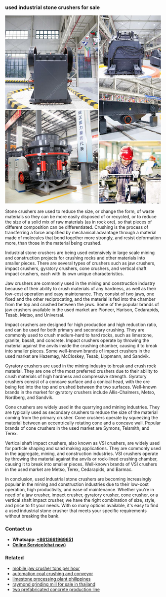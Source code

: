 <h3>used industrial stone crushers for sale</h3><img src='1704951332.jpg' alt=''><p>Stone crushers are used to reduce the size, or change the form, of waste materials so they can be more easily disposed of or recycled, or to reduce the size of a solid mix of raw materials (as in rock ore), so that pieces of different composition can be differentiated. Crushing is the process of transferring a force amplified by mechanical advantage through a material made of molecules that bond together more strongly, and resist deformation more, than those in the material being crushed.</p><p>Industrial stone crushers are being used extensively in large scale mining and construction projects for crushing rocks and other materials into smaller pieces. There are several types of crushers such as jaw crushers, impact crushers, gyratory crushers, cone crushers, and vertical shaft impact crushers, each with its own unique characteristics.</p><p>Jaw crushers are commonly used in the mining and construction industry because of their ability to crush materials of any hardness, as well as their low-cost operation and easy maintenance. They consist of two jaws, one fixed and the other reciprocating, and the material is fed into the chamber from the top and crushed between the jaws. Some of the popular brands of jaw crushers available in the used market are Pioneer, Harison, Cedarapids, Tesab, Metso, and Universal.</p><p>Impact crushers are designed for high production and high reduction ratio, and can be used for both primary and secondary crushing. They are commonly used to crush medium-hard to hard rocks, such as limestone, granite, basalt, and concrete. Impact crushers operate by throwing the material against the anvils inside the crushing chamber, causing it to break into smaller pieces. Some well-known brands of impact crushers in the used market are Hazemag, McCloskey, Tesab, Lippmann, and Sandvik.</p><p>Gyratory crushers are used in the mining industry to break and crush rock material. They are one of the most preferred crushers due to their ability to crush materials of high hardness and compressive strength. Gyratory crushers consist of a concave surface and a conical head, with the ore being fed into the top and crushed between the two surfaces. Well-known brands in the market for gyratory crushers include Allis-Chalmers, Metso, Nordberg, and Sandvik.</p><p>Cone crushers are widely used in the quarrying and mining industries. They are typically used as secondary crushers to reduce the size of the material coming from the primary crusher. Cone crushers operate by squeezing the material between an eccentrically rotating cone and a concave wall. Popular brands of cone crushers in the used market are Symons, Telsmith, and Terex.</p><p>Vertical shaft impact crushers, also known as VSI crushers, are widely used for particle shaping and sand making applications. They are commonly used in the aggregate, mining, and construction industries. VSI crushers operate by throwing the material against the anvils or rock-lined crushing chamber, causing it to break into smaller pieces. Well-known brands of VSI crushers in the used market are Metso, Terex, Cedarapids, and Barmac.</p><p>In conclusion, used industrial stone crushers are becoming increasingly popular in the mining and construction industries due to their low-cost operation, high productivity, and ease of maintenance. Whether you're in need of a jaw crusher, impact crusher, gyratory crusher, cone crusher, or a vertical shaft impact crusher, we have the right combination of size, style, and price to fit your needs. With so many options available, it's easy to find a used industrial stone crusher that meets your specific requirements without breaking the bank.</p><h3>Contact us</h3><ul><li><strong>Whatsapp:&nbsp;<a href="https://wa.me/8613661969651">+8613661969651</a></strong></li><li><a href="https://swt.shibang-china.com/?git&amp;zhl&amp;used industrial stone crushers for sale"><strong>Online Service(chat now)</strong></a></li></ul><h3>Related</h3><ul><li><a href='mobile jaw crusher tons per hour.md'>mobile jaw crusher tons per hour</a></li><li><a href='automation coal crushing and conveyor.md'>automation coal crushing and conveyor</a></li><li><a href='limestone processing plant philippines.md'>limestone processing plant philippines</a></li><li><a href='raymond grinding mill for sale in thailand.md'>raymond grinding mill for sale in thailand</a></li><li><a href='two prefabricated concrete production line.md'>two prefabricated concrete production line</a></li></ul>